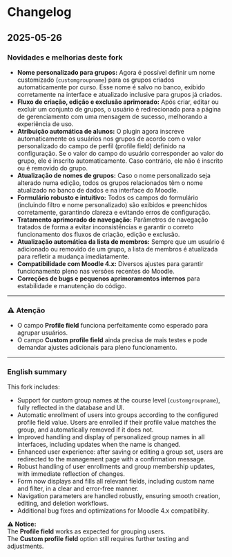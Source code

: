 # Changelog

## 2025-05-26

### Novidades e melhorias deste fork

- **Nome personalizado para grupos:** Agora é possível definir um nome customizado (`customgroupname`) para os grupos criados automaticamente por curso. Esse nome é salvo no banco, exibido corretamente na interface e atualizado inclusive para grupos já criados.
- **Fluxo de criação, edição e exclusão aprimorado:** Após criar, editar ou excluir um conjunto de grupos, o usuário é redirecionado para a página de gerenciamento com uma mensagem de sucesso, melhorando a experiência de uso.
- **Atribuição automática de alunos:** O plugin agora inscreve automaticamente os usuários nos grupos de acordo com o valor personalizado do campo de perfil (profile field) definido na configuração. Se o valor do campo do usuário corresponder ao valor do grupo, ele é inscrito automaticamente. Caso contrário, ele não é inscrito ou é removido do grupo.
- **Atualização de nomes de grupos:** Caso o nome personalizado seja alterado numa edição, todos os grupos relacionados têm o nome atualizado no banco de dados e na interface do Moodle.
- **Formulário robusto e intuitivo:** Todos os campos do formulário (incluindo filtro e nome personalizado) são exibidos e preenchidos corretamente, garantindo clareza e evitando erros de configuração.
- **Tratamento aprimorado de navegação:** Parâmetros de navegação tratados de forma a evitar inconsistências e garantir o correto funcionamento dos fluxos de criação, edição e exclusão.
- **Atualização automática da lista de membros:** Sempre que um usuário é adicionado ou removido de um grupo, a lista de membros é atualizada para refletir a mudança imediatamente.
- **Compatibilidade com Moodle 4.x:** Diversos ajustes para garantir funcionamento pleno nas versões recentes do Moodle.
- **Correções de bugs e pequenos aprimoramentos internos** para estabilidade e manutenção do código.

---

### ⚠️ Atenção

- O campo **Profile field** funciona perfeitamente como esperado para agrupar usuários.  
- O campo **Custom profile field** ainda precisa de mais testes e pode demandar ajustes adicionais para pleno funcionamento.

---

### English summary

This fork includes:
- Support for custom group names at the course level (`customgroupname`), fully reflected in the database and UI.
- Automatic enrollment of users into groups according to the configured profile field value. Users are enrolled if their profile value matches the group, and automatically removed if it does not.
- Improved handling and display of personalized group names in all interfaces, including updates when the name is changed.
- Enhanced user experience: after saving or editing a group set, users are redirected to the management page with a confirmation message.
- Robust handling of user enrollments and group membership updates, with immediate reflection of changes.
- Form now displays and fills all relevant fields, including custom name and filter, in a clear and error-free manner.
- Navigation parameters are handled robustly, ensuring smooth creation, editing, and deletion workflows.
- Additional bug fixes and optimizations for Moodle 4.x compatibility.

**⚠️ Notice:**  
The **Profile field** works as expected for grouping users.  
The **Custom profile field** option still requires further testing and adjustments.
